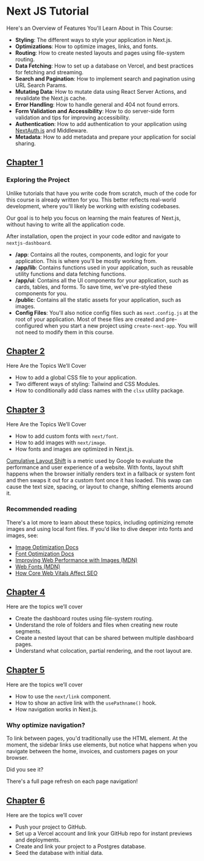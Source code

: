 # Next JS Tutorial
 
Here's an Overview of Features You'll Learn About in This Course:
 
- **Styling**: The different ways to style your application in Next.js.
- **Optimizations**: How to optimize images, links, and fonts.
- **Routing**: How to create nested layouts and pages using file-system routing.
- **Data Fetching**: How to set up a database on Vercel, and best practices for fetching and streaming.
- **Search and Pagination**: How to implement search and pagination using URL Search Params.
- **Mutating Data**: How to mutate data using React Server Actions, and revalidate the Next.js cache.
- **Error Handling**: How to handle general and 404 not found errors.
- **Form Validation and Accessibility**: How to do server-side form validation and tips for improving accessibility.
- **Authentication**: How to add authentication to your application using [NextAuth.js](https://next-auth.js.org/) and Middleware.
- **Metadata**: How to add metadata and prepare your application for social sharing.

## [Chapter 1](https://nextjs.org/learn/dashboard-app/getting-started)

### Exploring the Project

Unlike tutorials that have you write code from scratch, much of the code for this course is already written for you. This better reflects real-world development, where you'll likely be working with existing codebases.

Our goal is to help you focus on learning the main features of Next.js, without having to write all the application code.

After installation, open the project in your code editor and navigate to `nextjs-dashboard`.

- **/app**: Contains all the routes, components, and logic for your application. This is where you'll be mostly working from.
- **/app/lib**: Contains functions used in your application, such as reusable utility functions and data fetching functions.
- **/app/ui**: Contains all the UI components for your application, such as cards, tables, and forms. To save time, we've pre-styled these components for you.
- **/public**: Contains all the static assets for your application, such as images.
- **Config Files**: You'll also notice config files such as `next.config.js` at the root of your application. Most of these files are created and pre-configured when you start a new project using `create-next-app`. You will not need to modify them in this course.


## [Chapter 2](https://nextjs.org/learn/dashboard-app/css-styling)

Here Are the Topics We’ll Cover

- How to add a global CSS file to your application.
- Two different ways of styling: Tailwind and CSS Modules.
- How to conditionally add class names with the `clsx` utility package.

## [Chapter 3](https://nextjs.org/learn/dashboard-app/optimizing-fonts-images)

Here Are the Topics We’ll Cover

- How to add custom fonts with `next/font`.
- How to add images with `next/image`.
- How fonts and images are optimized in Next.js.

[Cumulative Layout Shift](https://vercel.com/blog/how-core-web-vitals-affect-seo) is a metric used by Google to evaluate the performance and user experience of a website. With fonts, layout shift happens when the browser initially renders text in a fallback or system font and then swaps it out for a custom font once it has loaded. This swap can cause the text size, spacing, or layout to change, shifting elements around it.

### Recommended reading
There's a lot more to learn about these topics, including optimizing remote images and using local font files. If you'd like to dive deeper into fonts and images, see:

- [Image Optimization Docs](/docs/app/building-your-application/optimizing/images)
- [Font Optimization Docs](/docs/app/building-your-application/optimizing/fonts)
- [Improving Web Performance with Images (MDN)](https://developer.mozilla.org/en-US/docs/Learn/Performance/Multimedia)
- [Web Fonts (MDN)](https://developer.mozilla.org/en-US/docs/Learn/CSS/Styling_text/Web_fonts)
- [How Core Web Vitals Affect SEO](https://vercel.com/blog/how-core-web-vitals-affect-seo)


## [Chapter 4](https://nextjs.org/learn/dashboard-app/creating-layouts-and-pages)

Here are the topics we’ll cover

- Create the dashboard routes using file-system routing.
- Understand the role of folders and files when creating new route segments.
- Create a nested layout that can be shared between multiple dashboard pages.
- Understand what colocation, partial rendering, and the root layout are.

## [Chapter 5](https://nextjs.org/learn/dashboard-app/navigating-between-pages)

Here are the topics we’ll cover

- How to use the `next/link` component.
- How to show an active link with the `usePathname()` hook.
- How navigation works in Next.js.

### Why optimize navigation?

To link between pages, you'd traditionally use the <a> HTML element. At the moment, the sidebar links use <a> elements, but notice what happens when you navigate between the home, invoices, and customers pages on your browser.

Did you see it?

There's a full page refresh on each page navigation!

## [Chapter 6](https://nextjs.org/learn/dashboard-app/setting-up-your-database)

Here are the topics we’ll cover

- Push your project to GitHub.
- Set up a Vercel account and link your GitHub repo for instant previews and deployments.
- Create and link your project to a Postgres database.
- Seed the database with initial data.
